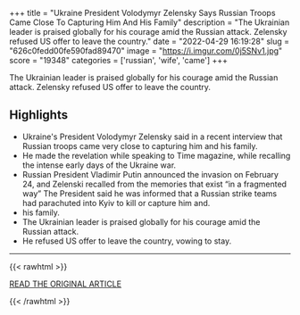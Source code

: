 +++
title = "Ukraine President Volodymyr Zelensky Says Russian Troops Came Close To Capturing Him And His Family"
description = "The Ukrainian leader is praised globally for his courage amid the Russian attack. Zelensky refused US offer to leave the country."
date = "2022-04-29 16:19:28"
slug = "626c0fedd00fe590fad89470"
image = "https://i.imgur.com/0j5SNv1.jpg"
score = "19348"
categories = ['russian', 'wife', 'came']
+++

The Ukrainian leader is praised globally for his courage amid the Russian attack. Zelensky refused US offer to leave the country.

## Highlights

- Ukraine's President Volodymyr Zelensky said in a recent interview that Russian troops came very close to capturing him and his family.
- He made the revelation while speaking to Time magazine, while recalling the intense early days of the Ukraine war.
- Russian President Vladimir Putin announced the invasion on February 24, and Zelenski recalled from the memories that exist “in a fragmented way” The President said he was informed that a Russian strike teams had parachuted into Kyiv to kill or capture him and.
- his family.
- The Ukrainian leader is praised globally for his courage amid the Russian attack.
- He refused US offer to leave the country, vowing to stay.

---

{{< rawhtml >}}
  <p class="article-category">
    <a target="_blank" href="https://www.ndtv.com/world-news/russia-ukraine-war-ukraine-president-volodymyr-zelensky-says-russian-troops-came-close-to-capturing-him-and-his-family-2932176#pfrom=home-ndtv_topscroll">READ THE ORIGINAL ARTICLE</a>
  </p>
{{< /rawhtml >}}
